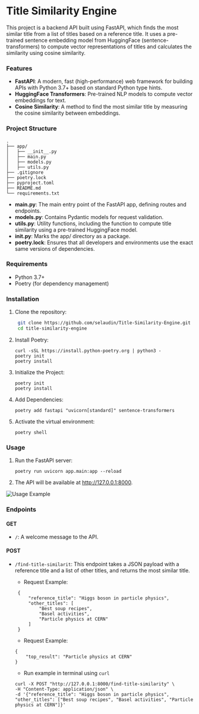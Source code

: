 # Title Similarity Engine

This project is a backend API built using FastAPI, which finds the most similar title from a list of titles based on a reference title. It uses a pre-trained sentence embedding model from HuggingFace (sentence-transformers) to compute vector representations of titles and calculates the similarity using cosine similarity.

### Features

- **FastAPI**: A modern, fast (high-performance) web framework for building APIs with Python 3.7+ based on standard Python type hints.
- **HuggingFace Transformers**: Pre-trained NLP models to compute vector embeddings for text.
- **Cosine Similarity**: A method to find the most similar title by measuring the cosine similarity between embeddings.

### Project Structure

```
.
├── app/
│   ├── __init__.py
│   ├── main.py
│   ├── models.py
│   ├── utils.py
├── .gitignore
├── poetry.lock
├── pyproject.toml
├── README.md
└── requirements.txt
```

- **main.py**: The main entry point of the FastAPI app, defining routes and endpoints.
- **models.py**: Contains Pydantic models for request validation.
- **utils.py**: Utility functions, including the function to compute title similarity using a pre-trained HuggingFace model.
- **__init__.py**: Marks the app/ directory as a package.
- **poetry.lock**: Ensures that all developers and environments use the exact same versions of dependencies.

### Requirements
- Python 3.7+
- Poetry (for dependency management)

### Installation
1. Clone the repository:
   ```bash
    git clone https://github.com/selaudin/Title-Similarity-Engine.git
    cd title-similarity-engine
   ```
2. Install Poetry:

   ```
   curl -sSL https://install.python-poetry.org | python3 -
   poetry init
   poetry install
   ```
   
3. Initialize the Project:

   ```
   poetry init
   poetry install
   ```
4. Add Dependencies:

   ```
   poetry add fastapi "uvicorn[standard]" sentence-transformers
   ```
3. Activate the virtual environment:

   ```
   poetry shell
   ```

### Usage
1. Run the FastAPI server:

   ```
   poetry run uvicorn app.main:app --reload
   ```
2. The API will be available at http://127.0.0.1:8000.

![Usage Example](https://github.com/selaudin/Title-Similarity-Engine/media/usage.gif)

### Endpoints

#### GET 
- ```/```: A welcome message to the API.

#### POST 
- ```/find-title-similarit```: This endpoint takes a JSON payload with a reference title and a list of other titles, and returns the most similar title.
   - Request Example: 
  ```
   {
       "reference_title": "Higgs boson in particle physics",
       "other_titles": [
           "Best soup recipes",
           "Basel activities",
           "Particle physics at CERN"
       ]
   }
   ```
  - Request Example: 
  ```
  {
      "top_result": "Particle physics at CERN"
  }
  ```
  
  - Run example in terminal using ```curl```
  ```
  curl -X POST "http://127.0.0.1:8000/find-title-similarity" \
  -H "Content-Type: application/json" \
  -d '{"reference_title": "Higgs boson in particle physics", "other_titles": ["Best soup recipes", "Basel activities", "Particle physics at CERN"]}'
  ```
  
